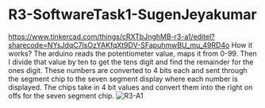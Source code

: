 # R3-SoftwareTask1-SugenJeyakumar
https://www.tinkercad.com/things/cRXTbJnghMB-r3-a1/editel?sharecode=NYsJdqC7lsOzYAKfqXt9DV-SFapuhmwBU_mu_49RD4o
How it works?
The arduino reads the potentiometer value, maps it from 0-99. Then I divide that value by ten to get the tens digit and find the remainder for the ones digit. These numbers are converted to 4 bits each and sent through the segment chip to the seven segment display where each number is displayed.
The chips take in 4 bit values and convert them into the right on offs for the seven segment chip.
![R3-A1](https://user-images.githubusercontent.com/85145499/135941966-6a684568-a0db-4740-aa9e-9508b8790142.png)
